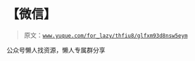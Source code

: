 # 【微信】

> 原文：[`www.yuque.com/for_lazy/thfiu8/glfxm93d8nsw5eym`](https://www.yuque.com/for_lazy/thfiu8/glfxm93d8nsw5eym)



公众号懒人找资源，懒人专属群分享